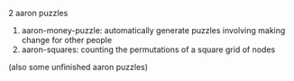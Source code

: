 2 aaron puzzles

1. aaron-money-puzzle:  automatically generate puzzles involving making change for other people
2. aaron-squares:  counting the permutations of a square grid of nodes

(also some unfinished aaron puzzles)
